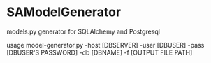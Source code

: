 SAModelGenerator
================

models.py generator for SQLAlchemy and Postgresql

usage model-generator.py -host [DBSERVER] -user [DBUSER] -pass [DBUSER'S PASSWORD] -db [DBNAME] -f [OUTPUT FILE PATH]
